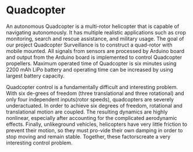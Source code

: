 # Quadcopter
An autonomous Quadcopter is a multi-rotor helicopter that is capable of navigating autonomously. It has multiple realistic applications such as crop monitoring, search and rescue assistance, and military usage. The goal of our project Quadcopter Surveillance is to construct a quad-rotor with mobile mounted. All signals from sensors are processed by Arduino board and output from the Arduino board is implemented to control Quadcopter propellers. Maximum operated time of Quadcopter is six minutes using 2200 mAh LiPo battery and operating time can be increased by using largest battery capacity.

Quadcopter control is a fundamentally difficult and interesting problem. With six de-grees of freedom (three translational and three rotational) and only four independent inputs(rotor speeds), quadcopters are severely underactuated. In order to achieve six degrees of freedom, rotational and translational motion are coupled. The resulting dynamics are highly nonlinear, especially after accounting for the complicated aerodynamic effects. Finally, unlikeground vehicles, helicopters have very little friction to prevent their motion, so they must pro-vide their own damping in order to stop moving and remain stable. Together, these factorscreate a very interesting control problem.
